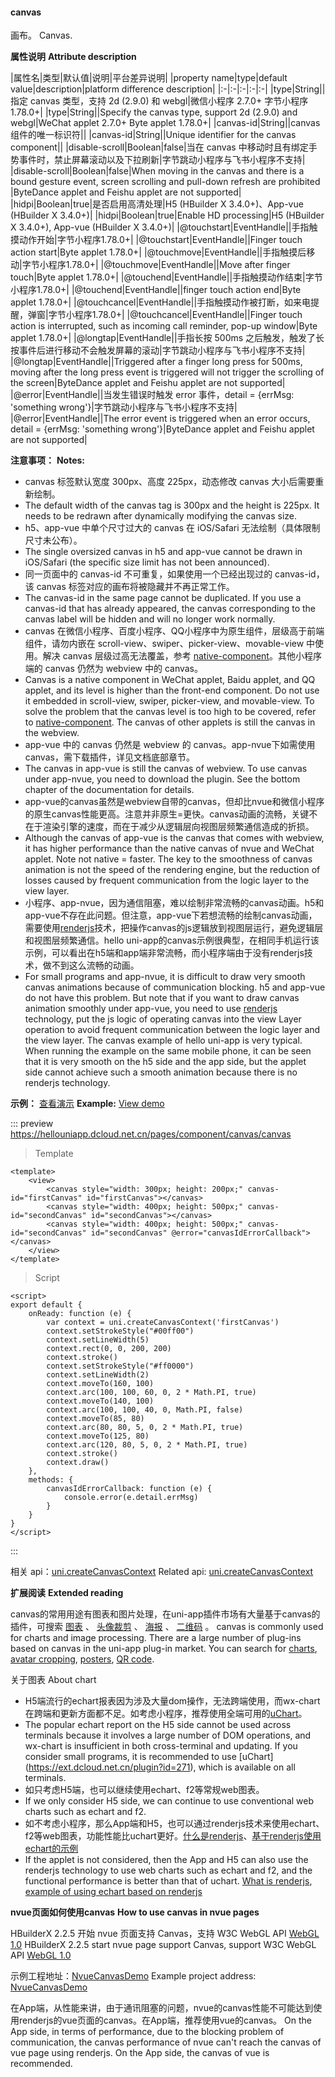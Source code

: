 #### canvas

画布。
Canvas.

**属性说明**
**Attribute description**

|属性名|类型|默认值|说明|平台差异说明|
|property name|type|default value|description|platform difference description|
|:-|:-|:-|:-|:-|
|type|String||指定 canvas 类型，支持 2d (2.9.0) 和 webgl|微信小程序 2.7.0+ 字节小程序1.78.0+|
|type|String||Specify the canvas type, support 2d (2.9.0) and webgl|WeChat applet 2.7.0+ Byte applet 1.78.0+|
|canvas-id|String||canvas 组件的唯一标识符||
|canvas-id|String||Unique identifier for the canvas component||
|disable-scroll|Boolean|false|当在 canvas 中移动时且有绑定手势事件时，禁止屏幕滚动以及下拉刷新|字节跳动小程序与飞书小程序不支持|
|disable-scroll|Boolean|false|When moving in the canvas and there is a bound gesture event, screen scrolling and pull-down refresh are prohibited |ByteDance applet and Feishu applet are not supported|
|hidpi|Boolean|true|是否启用高清处理|H5 (HBuilder X 3.4.0+)、App-vue (HBuilder X 3.4.0+)|
|hidpi|Boolean|true|Enable HD processing|H5 (HBuilder X 3.4.0+), App-vue (HBuilder X 3.4.0+)|
|@touchstart|EventHandle||手指触摸动作开始|字节小程序1.78.0+|
|@touchstart|EventHandle||Finger touch action start|Byte applet 1.78.0+|
|@touchmove|EventHandle||手指触摸后移动|字节小程序1.78.0+|
|@touchmove|EventHandle||Move after finger touch|Byte applet 1.78.0+|
|@touchend|EventHandle||手指触摸动作结束|字节小程序1.78.0+|
|@touchend|EventHandle||finger touch action end|Byte applet 1.78.0+|
|@touchcancel|EventHandle||手指触摸动作被打断，如来电提醒，弹窗|字节小程序1.78.0+|
|@touchcancel|EventHandle||Finger touch action is interrupted, such as incoming call reminder, pop-up window|Byte applet 1.78.0+|
|@longtap|EventHandle||手指长按 500ms 之后触发，触发了长按事件后进行移动不会触发屏幕的滚动|字节跳动小程序与飞书小程序不支持|
|@longtap|EventHandle||Triggered after a finger long press for 500ms, moving after the long press event is triggered will not trigger the scrolling of the screen|ByteDance applet and Feishu applet are not supported|
|@error|EventHandle||当发生错误时触发 error 事件，detail = {errMsg: 'something wrong'}|字节跳动小程序与飞书小程序不支持|
|@error|EventHandle||The error event is triggered when an error occurs, detail = {errMsg: 'something wrong'}|ByteDance applet and Feishu applet are not supported|

**注意事项：**
**Notes:**

* canvas 标签默认宽度 300px、高度 225px，动态修改 canvas 大小后需要重新绘制。
* The default width of the canvas tag is 300px and the height is 225px. It needs to be redrawn after dynamically modifying the canvas size.
* h5、app-vue 中单个尺寸过大的 canvas 在 iOS/Safari 无法绘制（具体限制尺寸未公布）。
* The single oversized canvas in h5 and app-vue cannot be drawn in iOS/Safari (the specific size limit has not been announced).
* 同一页面中的 canvas-id 不可重复，如果使用一个已经出现过的 canvas-id，该 canvas 标签对应的画布将被隐藏并不再正常工作。
* The canvas-id in the same page cannot be duplicated. If you use a canvas-id that has already appeared, the canvas corresponding to the canvas label will be hidden and will no longer work normally.
* canvas 在微信小程序、百度小程序、QQ小程序中为原生组件，层级高于前端组件，请勿内嵌在 scroll-view、swiper、picker-view、movable-view 中使用。解决 canvas 层级过高无法覆盖，参考 [native-component](/component/native-component)。其他小程序端的 canvas 仍然为 webview 中的 canvas。
* Canvas is a native component in WeChat applet, Baidu applet, and QQ applet, and its level is higher than the front-end component. Do not use it embedded in scroll-view, swiper, picker-view, and movable-view. To solve the problem that the canvas level is too high to be covered, refer to [native-component](/component/native-component). The canvas of other applets is still the canvas in the webview.
* app-vue 中的 canvas 仍然是 webview 的 canvas。app-nvue下如需使用canvas，需下载插件，详见文档底部章节。
* The canvas in app-vue is still the canvas of webview. To use canvas under app-nvue, you need to download the plugin. See the bottom chapter of the documentation for details.
* app-vue的canvas虽然是webview自带的canvas，但却比nvue和微信小程序的原生canvas性能更高。注意并非原生=更快。canvas动画的流畅，关键不在于渲染引擎的速度，而在于减少从逻辑层向视图层频繁通信造成的折损。
* Although the canvas of app-vue is the canvas that comes with webview, it has higher performance than the native canvas of nvue and WeChat applet. Note not native = faster. The key to the smoothness of canvas animation is not the speed of the rendering engine, but the reduction of losses caused by frequent communication from the logic layer to the view layer.
* 小程序、app-nvue，因为通信阻塞，难以绘制非常流畅的canvas动画。h5和app-vue不存在此问题。但注意，app-vue下若想流畅的绘制canvas动画，需要使用[renderjs](https://uniapp.dcloud.io/tutorial/renderjs?id=renderjs)技术，把操作canvas的js逻辑放到视图层运行，避免逻辑层和视图层频繁通信。hello uni-app的canvas示例很典型，在相同手机运行该示例，可以看出在h5端和app端非常流畅，而小程序端由于没有renderjs技术，做不到这么流畅的动画。
* For small programs and app-nvue, it is difficult to draw very smooth canvas animations because of communication blocking. h5 and app-vue do not have this problem. But note that if you want to draw canvas animation smoothly under app-vue, you need to use [renderjs](https://uniapp.dcloud.io/tutorial/renderjs?id=renderjs) technology, put the js logic of operating canvas into the view Layer operation to avoid frequent communication between the logic layer and the view layer. The canvas example of hello uni-app is very typical. When running the example on the same mobile phone, it can be seen that it is very smooth on the h5 side and the app side, but the applet side cannot achieve such a smooth animation because there is no renderjs technology.

**示例：** [查看演示](https://hellouniapp.dcloud.net.cn/pages/component/canvas/canvas)
**Example:** [View demo](https://hellouniapp.dcloud.net.cn/pages/component/canvas/canvas)
 
::: preview https://hellouniapp.dcloud.net.cn/pages/component/canvas/canvas
> Template
```vue
<template>
	<view>
		<canvas style="width: 300px; height: 200px;" canvas-id="firstCanvas" id="firstCanvas"></canvas>
		<canvas style="width: 400px; height: 500px;" canvas-id="secondCanvas" id="secondCanvas"></canvas>
		<canvas style="width: 400px; height: 500px;" canvas-id="secondCanvas" id="secondCanvas" @error="canvasIdErrorCallback"></canvas>
	</view>
</template>
```
> Script
```vue
<script>
export default {
	onReady: function (e) {
		var context = uni.createCanvasContext('firstCanvas')
		context.setStrokeStyle("#00ff00")
		context.setLineWidth(5)
		context.rect(0, 0, 200, 200)
		context.stroke()
		context.setStrokeStyle("#ff0000")
		context.setLineWidth(2)
		context.moveTo(160, 100)
		context.arc(100, 100, 60, 0, 2 * Math.PI, true)
		context.moveTo(140, 100)
		context.arc(100, 100, 40, 0, Math.PI, false)
		context.moveTo(85, 80)
		context.arc(80, 80, 5, 0, 2 * Math.PI, true)
		context.moveTo(125, 80)
		context.arc(120, 80, 5, 0, 2 * Math.PI, true)
		context.stroke()
		context.draw()
	},
	methods: {
		canvasIdErrorCallback: function (e) {
			console.error(e.detail.errMsg)
		}
	}
}
</script>
```
:::
 
相关 api：[uni.createCanvasContext](/api/canvas/createCanvasContext)
Related api: [uni.createCanvasContext](/api/canvas/createCanvasContext)

**扩展阅读**
**Extended reading**

canvas的常用用途有图表和图片处理，在uni-app插件市场有大量基于canvas的插件，可搜索 [图表](https://ext.dcloud.net.cn/search?q=图表) 、 [头像裁剪](https://ext.dcloud.net.cn/search?q=头像裁剪) 、 [海报](https://ext.dcloud.net.cn/search?q=海报) 、 [二维码](https://ext.dcloud.net.cn/search?q=%E4%BA%8C%E7%BB%B4%E7%A0%81) 。
canvas is commonly used for charts and image processing. There are a large number of plug-ins based on canvas in the uni-app plug-in market. You can search for [charts](https://ext.dcloud.net.cn/search?q=%E5%9B%BE%E8%A1%A8), [avatar cropping](https://ext.dcloud.net.cn/search?q=%E5%A4%B4%E5%83%8F%E8%A3%81%E5%89%AA), [posters](https://ext.dcloud.net.cn/search?q=%E6%B5%B7%E6%8A%A5), [QR code](https://ext.dcloud.net.cn/search?q=%E4%BA%8C%E7%BB%B4%E7%A0%81).

关于图表
About chart
- H5端流行的echart报表因为涉及大量dom操作，无法跨端使用，而wx-chart在跨端和更新方面都不足。如考虑小程序，推荐使用全端可用的[uChart](https://ext.dcloud.net.cn/plugin?id=271)。
- The popular echart report on the H5 side cannot be used across terminals because it involves a large number of DOM operations, and wx-chart is insufficient in both cross-terminal and updating. If you consider small programs, it is recommended to use [uChart] (https://ext.dcloud.net.cn/plugin?id=271), which is available on all terminals.
- 如只考虑H5端，也可以继续使用echart、f2等常规web图表。
- If we only consider H5 side, we can continue to use conventional web charts such as echart and f2.
- 如不考虑小程序，那么App端和H5，也可以通过renderjs技术来使用echart、f2等web图表，功能性能比uchart更好。[什么是renderjs](https://uniapp.dcloud.io/frame?id=renderjs)、[基于renderjs使用echart的示例](https://ext.dcloud.net.cn/plugin?id=1207)
- If the applet is not considered, then the App and H5 can also use the renderjs technology to use web charts such as echart and f2, and the functional performance is better than that of uchart. [What is renderjs](https://uniapp.dcloud.io/frame?id=renderjs), [example of using echart based on renderjs](https://ext.dcloud.net.cn/plugin?id=1207)


**nvue页面如何使用canvas**
**How to use canvas in nvue pages**

HBuilderX 2.2.5 开始 nvue 页面支持 Canvas，支持 W3C WebGL API [WebGL 1.0](https://www.khronos.org/registry/webgl/specs/latest/1.0/)
HBuilderX 2.2.5 start nvue page support Canvas, support W3C WebGL API [WebGL 1.0](https://www.khronos.org/registry/webgl/specs/latest/1.0/)

示例工程地址：[NvueCanvasDemo](https://github.com/dcloudio/NvueCanvasDemo)
Example project address: [NvueCanvasDemo](https://github.com/dcloudio/NvueCanvasDemo)

在App端，从性能来讲，由于通讯阻塞的问题，nvue的canvas性能不可能达到使用renderjs的vue页面的canvas。在App端，推荐使用vue的canvas。
On the App side, in terms of performance, due to the blocking problem of communication, the canvas performance of nvue can't reach the canvas of vue page using renderjs. On the App side, the canvas of vue is recommended.
